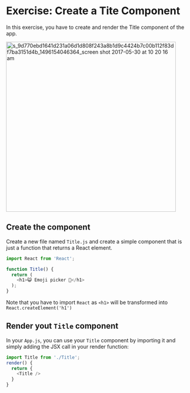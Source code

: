 # Exercise: Create a Tite Component

In this exercise, you have to create and render the Title component of the app.

<img width="461" alt="s_9d770ebd1641d231a06d1d808f243a8b1d9c4424b7c00b112f83df7ba3151d4b_1496154046364_screen shot 2017-05-30 at 10 20 16 am" src="https://user-images.githubusercontent.com/445045/27197092-0109bffc-51db-11e7-9571-0517798c710a.png">

## Create the component

Create a new file named `Title.js` and create a simple component that is just a function that returns a React element.

```js
import React from 'React';

function Title() {
  return (
    <h1>😺 Emoji picker 🐶</h1>
  );
}
```

Note that you have to import `React` as `<h1>` will be transformed into `React.createElement('h1')`

## Render yout `Title` component

In your `App.js`, you can use your `Title` component by importing it and simply adding the JSX call in your render function:

```js
import Title from './Title';
render() {
  return {
    <Title />
  }
}
```
